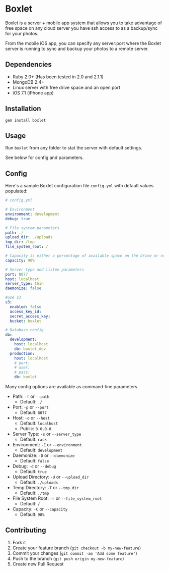 # Boxlet

Boxlet is a server + mobile app system that allows you to take advantage of free space on any cloud server you have ssh access to as a backup/sync for your photos.

From the mobile iOS app, you can specify any server:port where the Boxlet server is running to sync and backup your photos to a remote server.


## Dependencies

- Ruby 2.0+ (Has been tested in 2.0 and 2.1.1)
- MongoDB 2.4+
- Linux server with free drive space and an open port
- iOS 7.1 (iPhone app)


## Installation

`gem install boxlet`


## Usage

Run `boxlet` from any folder to stat the server with default settings.

See below for config and parameters.


## Config

Here's a sample Boxlet configuration file `config.yml` with default values populated:

```yml
# config.yml

# Environment
environment: development
debug: true

# File system parameters
path: ./
upload_dir: ./uploads
tmp_dir: /tmp
file_system_root: /

# Capacity is either a percentage of available space on the drive or number in MB
capacity: 90%

# Server type and listen parameters
port: 8077
host: localhost
server_type: thin
daemonize: false

#use s3
s3:
  enabled: false
  access_key_id:
  secret_access_key:
  bucket: boxlet

# Database config
db:
  development:
    host: localhost
    db: boxlet_dev
  production:
    host: localhost
    # port:
    # user:
    # pass:
    db: boxlet

```

Many config options are available as command-line parameters

- Path: `-f` or `--path`
  - Default: `./`
- Port: `-p` or `--port`
  - Default: `8077`
- Host: `-o` or `--host`
  - Default: `localhost`
  - Public: `0.0.0.0`
- Server Type: `-s` or `--server_type`
  - Default: `rack`
- Environment: `-E` or `--environment`
  - Default: `development`
- Daemonize: `-D` or `--daemonize`
  - Default: `false`
- Debug: `-d` or `--debug`
  - Default: `true`
- Upload Directory: `-U` or `--upload_dir`
  - Default: `./uploads`
- Temp Directory: `-T` or `--tmp_dir`
  - Default: `./tmp`
- File System Root: `-r` or `--file_system_root`
  - Default: `/`
- Capacity: `-C` or `--capacity`
  - Default: `90%`



## Contributing

1. Fork it
2. Create your feature branch (`git checkout -b my-new-feature`)
3. Commit your changes (`git commit -am 'Add some feature'`)
4. Push to the branch (`git push origin my-new-feature`)
5. Create new Pull Request
